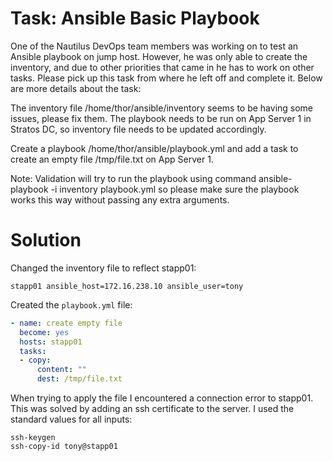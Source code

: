 # Task: Ansible Basic Playbook	

One of the Nautilus DevOps team members was working on to test an Ansible playbook on jump host. However, he was only able to create the inventory, and due to other priorities that came in he has to work on other tasks. Please pick up this task from where he left off and complete it. Below are more details about the task:



The inventory file /home/thor/ansible/inventory seems to be having some issues, please fix them. The playbook needs to be run on App Server 1 in Stratos DC, so inventory file needs to be updated accordingly.

Create a playbook /home/thor/ansible/playbook.yml and add a task to create an empty file /tmp/file.txt on App Server 1.

Note: Validation will try to run the playbook using command ansible-playbook -i inventory playbook.yml so please make sure the playbook works this way without passing any extra arguments.


# Solution

Changed the inventory file to reflect stapp01:

    stapp01 ansible_host=172.16.238.10 ansible_user=tony

Created the `playbook.yml` file:

```yaml
- name: create empty file
  become: yes
  hosts: stapp01
  tasks:
  - copy:
      content: ""
      dest: /tmp/file.txt 
```

When trying to apply the file I encountered a connection error to stapp01. This was solved by adding an ssh certificate to the server. I used the standard values for all inputs:

    ssh-keygen
    ssh-copy-id tony@stapp01
